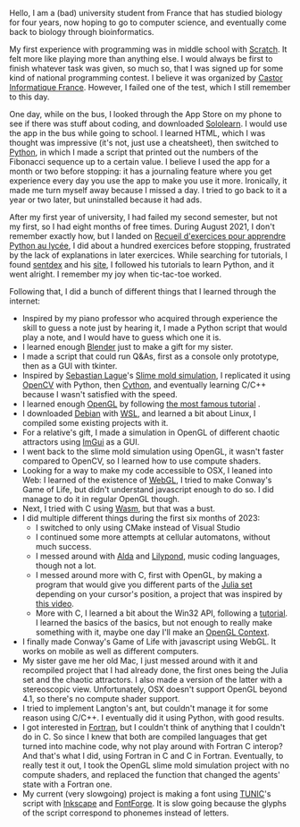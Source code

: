 Hello, I am a (bad) university student from France that has studied biology for four years, now hoping to go to computer science, and eventually come back to biology through bioinformatics.

My first experience with programming was in middle school with [Scratch](https://scratch.mit.edu/). It felt more like playing more than anything else. I would always be first to finish whatever task was given, so much so, that I was signed up for some kind of national programming contest. I believe it was organized by [Castor Informatique France](https://concours.castor-informatique.fr/). However, I failed one of the test, which I still remember to this day.

One day, while on the bus, I looked through the App Store on my phone to see if there was stuff about coding, and downloaded [Sololearn](https://www.sololearn.com). I would use the app in the bus while going to school. I learned HTML, which I was thought was impressive (it's not, just use a cheatsheet), then switched to [Python](https://www.python.org/), in which I made a script that printed out the numbers of the Fibonacci sequence up to a certain value. I believe I used the app for a month or two before stopping: it has a journaling feature where you get experience every day you use the app to make you use it more. Ironically, it made me turn myself away because I missed a day.
I tried to go back to it a year or two later, but uninstalled because it had ads.

After my first year of university, I had failed my second semester, but not my first, so I had eight months of free times. During August 2021, I don't remember exactly how, but I landed on [Recueil d'exercices pour apprendre Python au lycée](https://www.codingame.com/playgrounds/17176/recueil-dexercices-pour-apprendre-python-au-lycee), I did about a hundred exercices before stopping, frustrated by the lack of explanations in later exercices.
While searching for tutorials, I found [sentdex](https://www.youtube.com/@sentdex) and his [site](https://pythonprogramming.net/), I followed his tutorials to learn Python, and it went alright. I remember my joy when tic-tac-toe worked.

Following that, I did a bunch of different things that I learned through the internet:
- Inspired by my piano professor who acquired through experience the skill to guess a note just by hearing it, I made a Python script that would play a note, and I would have to guess which one it is.
- I learned enough [Blender](https://www.blender.org/) just to make a gift for my sister.
- I made a script that could run Q&As, first as a console only prototype, then as a GUI with tkinter.
- Inspired by [Sebastian Lague](https://www.youtube.com/@SebastianLague)'s [Slime mold simulation](https://www.youtube.com/watch?v=X-iSQQgOd1A), I replicated it using [OpenCV](https://opencv.org/) with Python, then [Cython](https://cython.org/), and eventually learning C/C++ because I wasn't satisfied with the speed.
- I learned enough [OpenGL](https://opengl.org/) by following [the most famous tutorial](https://learnopengl.com/Getting-started/OpenGL) .
- I downloaded [Debian](https://debian.org/) with [WSL](https://learn.microsoft.com/en-us/windows/wsl/about), and learned a bit about Linux, I compiled some existing projects with it.
- For a relative's gift, I made a simulation in OpenGL of different chaotic attractors using [ImGui](https://github.com/ocornut/imgui) as a GUI.
- I went back to the slime mold simulation using OpenGL, it wasn't faster compared to OpenCV, so I learned how to use compute shaders.
- Looking for a way to make my code accessible to OSX, I leaned into Web: I learned of the existence of [WebGL](https://www.khronos.org/webgl/), I tried to make Conway's Game of Life, but didn't understand javascript enough to do so. I did manage to do it in regular OpenGL though.
- Next, I tried with C using [Wasm](https://webassembly.org/), but that was a bust.
- I did multiple different things during the first six months of 2023:
	- I switched to only using CMake instead of Visual Studio
	- I continued some more attempts at cellular automatons, without much success.
	- I messed around with [Alda](https://alda.io/) and [Lilypond](http://lilypond.org/), music coding languages, though not a lot.
	- I messed around more with C, first with OpenGL, by making a program that would give you different parts of the [Julia set](https://en.wikipedia.org/wiki/Julia_set) depending on your cursor's position, a project that was inspired by [this video](https://www.youtube.com/watch?v=uc2yok_pLV4).
	- More with C, I learned a bit about the Win32 API, following a [tutorial](http://www.winprog.org/tutorial/). I learned the basics of the basics, but not enough to really make something with it, maybe one day I'll make an [OpenGL Context](https://www.khronos.org/opengl/wiki/Creating_an_OpenGL_Context_(WGL)).
- I finally made Conway's Game of Life with javascript using WebGL. It works on mobile as well as different computers.
- My sister gave me her old Mac, I just messed around with it and recompiled project that I had already done, the first ones being the Julia set and the chaotic attractors. I also made a version of the latter with a stereoscopic view. Unfortunately, OSX doesn't support OpenGL beyond 4.1, so there's no compute shader support.
- I tried to implement Langton's ant, but couldn't manage it for some reason using C/C++. I eventually did it using Python, with good results.
- I got interested in [Fortran](https://fortran-lang.org/), but I couldn't think of anything that I couldn't do in C. So since I knew that both are compiled languages that get turned into machine code, why not play around with Fortran C interop? And that's what I did, using Fortran in C and C in Fortran. Eventually, to really test it out, I took the OpenGL slime mold simulation project with no compute shaders, and replaced the function that changed the agents' state with a Fortran one.
- My current (very slowgoing) project is making a font using [TUNIC](https://tunicgame.com/)'s script with [Inkscape](https://inkscape.org/) and [FontForge](https://fontforge.org/). It is slow going because the glyphs of the script correspond to phonemes instead of letters.
